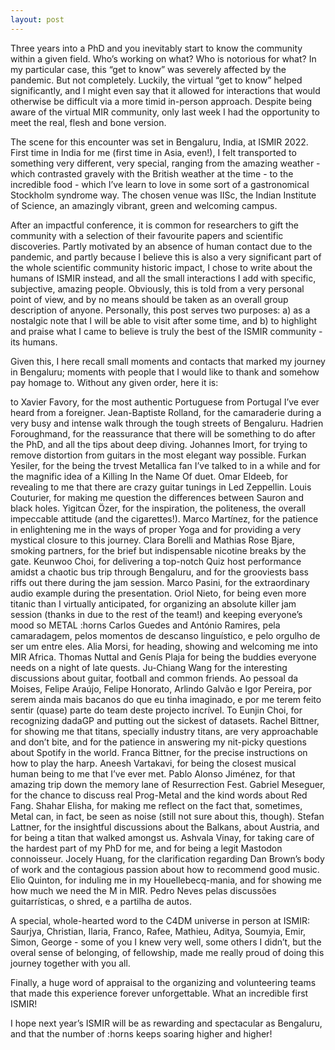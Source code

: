 ```yaml
---
layout: post
---
```


Three years into a PhD and you inevitably start to know the community within a given field. Who’s working on what? Who is notorious for what? In my particular case, this “get to know” was severely affected by the pandemic. But not completely. Luckily, the virtual “get to know” helped significantly, and I might even say that it allowed for interactions that would otherwise be difficult via a more timid in-person approach. Despite being aware of the virtual MIR community, only last week I had the opportunity to meet the real, flesh and bone version.

The scene for this encounter was set in Bengaluru, India, at ISMIR 2022. First time in India for me (first time in Asia, even!), I felt transported to something very different, very special, ranging from the amazing weather - which contrasted gravely with the British weather at the time - to the incredible food - which I’ve learn to love in some sort of a gastronomical Stockholm syndrome way. The chosen venue was IISc, the Indian Institute of Science, an amazingly vibrant, green and welcoming campus.

After an impactful conference, it is common for researchers to gift the community with a selection of their favourite papers and scientific discoveries. Partly motivated by an absence of human contact due to the pandemic, and partly because I believe this is also a very significant part of the whole scientific community historic impact, I chose to write about the humans of ISMIR instead, and all the small interactions I add with specific, subjective, amazing people. Obviously, this is told from a very personal point of view, and by no means should be taken as an overall group description of anyone. Personally, this post serves two purposes: a) as a nostalgic note that I will be able to visit after some time, and b) to highlight and praise what I came to believe is truly the best of the ISMIR community - its humans.

Given this, I here recall small moments and contacts that marked my journey in Bengaluru; moments with people that I would like to thank and somehow pay homage to. Without any given order, here it is:

to Xavier Favory, for the most authentic Portuguese from Portugal I’ve ever heard from a foreigner. Jean-Baptiste Rolland, for the camaraderie during a very busy and intense walk through the tough streets of Bengaluru. Hadrien Foroughmand, for the reassurance that there will be something to do after the PhD, and all the tips about deep diving. Johannes Imort, for trying to remove distortion from guitars in the most elegant way possible. Furkan Yesiler, for the being the trvest Metallica fan I’ve talked to in a while and for the magnific idea of a Killing In the Name Of duet. Omar Eldeeb, for revealing to me that there are crazy guitar tunings in Led Zeppellin. Louis Couturier, for making me question the differences between Sauron and black holes. Yigitcan Özer, for the inspiration, the politeness, the overall impeccable attitude (and the cigarettes!). Marco Martínez, for the patience in enlightening me in the ways of proper Yoga and for providing a very mystical closure to this journey. Clara Borelli and Mathias Rose Bjare, smoking partners, for the brief but indispensable nicotine breaks by the gate. Keunwoo Choi, for delivering a top-notch Quiz host performance amidst a chaotic bus trip through Bengaluru, and for the grooviests bass riffs out there during the jam session. Marco Pasini, for the extraordinary audio example during the presentation. Oriol Nieto, for being even more titanic than I virtually anticipated, for organizing an absolute killer jam session (thanks in due to the rest of the team!) and keeping everyone’s mood so METAL :horns Carlos Guedes and António Ramires, pela camaradagem, pelos momentos de descanso linguístico, e pelo orgulho de ser um entre eles. Alia Morsi, for heading, showing and welcoming me into MIR Africa. Thomas Nuttal and Genís Plaja for being the buddies everyone needs on a night of late quests. Ju-Chiang Wang for the interesting discussions about guitar, football and common friends. Ao pessoal da Moises, Felipe Araújo, Felipe Honorato, Arlindo Galvão e Igor Pereira, por serem ainda mais bacanos do que eu tinha imaginado, e por me terem feito sentir (quase) parte do team deste projecto incrível. To Eunjin Choi, for recognizing dadaGP and putting out the sickest of datasets. Rachel Bittner, for showing me that titans, specially industry titans, are very approachable and don’t bite, and for the patience in answering my nit-picky questions about Spotify in the world. Franca Bittner, for the precise instructions on how to play the harp. Aneesh Vartakavi, for being the closest musical human being to me that I’ve ever met. Pablo Alonso Jiménez, for that amazing trip down the memory lane of Resurrection Fest. Gabriel Meseguer, for the chance to discuss real Prog-Metal and the kind words about Red Fang. Shahar Elisha, for making me reflect on the fact that, sometimes, Metal can, in fact, be seen as noise (still not sure about this, though). Stefan Lattner, for the insightful discussions about the Balkans, about Austria, and for being a titan that walked amongst us. Ashvala Vinay, for taking care of the hardest part of my PhD for me, and for being a legit Mastodon connoisseur. Jocely Huang, for the clarification regarding Dan Brown’s body of work and the contagious passion about how to recommend good music. Elio Quinton, for induling me in my Houellebecq-mania, and for showing me how much we need the M in MIR. Pedro Neves pelas discussões guitarrísticas, o shred, e a partilha de autos.

A special, whole-hearted word to the C4DM universe in person at ISMIR: Saurjya, Christian, Ilaria, Franco, Rafee, Mathieu, Aditya, Soumyia, Emir, Simon, George - some of you I knew very well, some others I didn’t, but the overal sense of belonging, of fellowship, made me really proud of doing this journey together with you all.

Finally, a huge word of appraisal to the organizing and volunteering teams that made this experience forever unforgettable. What an incredible first ISMIR!

I hope next year’s ISMIR will be as rewarding and spectacular as Bengaluru, and that the number of :horns keeps soaring higher and higher!